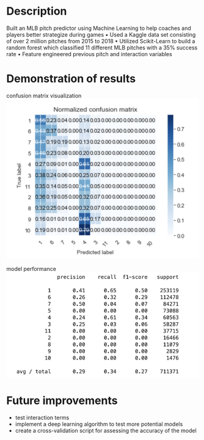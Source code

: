 # Description

Built an MLB pitch predictor using Machine Learning to help coaches and players better strategize during games
•	Used a Kaggle data set consisting of over 2 million pitches from 2015 to 2018 
•	Utilized Scikit-Learn to build a random forest which classified 11 different MLB pitches with a 35% success rate
•	Feature engineered previous pitch and interaction variables

# Demonstration of results

confusion matrix visualization
![](matrix.png)

model performance
![](performance_table.png)

# Future improvements

+ test interaction terms
+ implement a deep learning algorithm to test more potential models
+ create a cross-validation script for assessing the accuracy of the model
 
 
